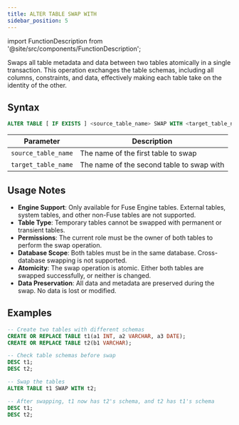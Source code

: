 ```yaml
---
title: ALTER TABLE SWAP WITH
sidebar_position: 5
---
```

import FunctionDescription from '@site/src/components/FunctionDescription';

<FunctionDescription description="Introduced or updated: v1.2.821"/>

Swaps all table metadata and data between two tables atomically in a single transaction. This operation exchanges the table schemas, including all columns, constraints, and data, effectively making each table take on the identity of the other.

## Syntax

```sql
ALTER TABLE [ IF EXISTS ] <source_table_name> SWAP WITH <target_table_name>
```

| Parameter            | Description                                    |
|----------------------|------------------------------------------------|
| `source_table_name`  | The name of the first table to swap            |
| `target_table_name`  | The name of the second table to swap with      |

## Usage Notes

- **Engine Support**: Only available for Fuse Engine tables. External tables, system tables, and other non-Fuse tables are not supported.
- **Table Type**: Temporary tables cannot be swapped with permanent or transient tables.
- **Permissions**: The current role must be the owner of both tables to perform the swap operation.
- **Database Scope**: Both tables must be in the same database. Cross-database swapping is not supported.
- **Atomicity**: The swap operation is atomic. Either both tables are swapped successfully, or neither is changed.
- **Data Preservation**: All data and metadata are preserved during the swap. No data is lost or modified.

## Examples

```sql
-- Create two tables with different schemas
CREATE OR REPLACE TABLE t1(a1 INT, a2 VARCHAR, a3 DATE);
CREATE OR REPLACE TABLE t2(b1 VARCHAR);

-- Check table schemas before swap
DESC t1;
DESC t2;

-- Swap the tables
ALTER TABLE t1 SWAP WITH t2;

-- After swapping, t1 now has t2's schema, and t2 has t1's schema
DESC t1;
DESC t2;
```
